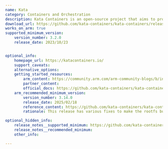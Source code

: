 ```yaml
---
name: Kata
category: Containers and Orchestration
description: Kata Containers is an open-source project that aims to provide a lightweight and secure alternative to traditional virtual machines (VMs) for running containerized applications.
download_url: https://github.com/kata-containers/kata-containers/releases
works_on_arm: true
supported_minimum_version:
    version_number: 3.2.0
    release_date: 2023/10/23


optional_info:
    homepage_url: https://katacontainers.io/
    support_caveats:
    alternative_options:
    getting_started_resources:
        arm_content: https://community.arm.com/arm-community-blogs/b/infrastructure-solutions-blog/posts/serverless-on-arm64
        partner_content:
        official_docs: https://github.com/kata-containers/kata-containers/tree/main/docs/install
    arm_recommended_minimum_version:
        version_number: 3.14.0
        release_date: 2025/02/18
        reference_content: https://github.com/kata-containers/kata-containers/releases/tag/3.14.0
        rationale: This release has various fixes to make the rootfs build on aarch64, fixed arm64 kernel build issue, and switched to GitHub Actions ARM runners.

optional_hidden_info:
    release_notes__supported_minimum: https://github.com/kata-containers/kata-containers/releases/tag/3.2.0
    release_notes__recommended_minimum:
    other_info:

---
```

